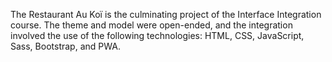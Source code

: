 The Restaurant Au Koï is the culminating project of the Interface Integration course. The theme and model were open-ended, and the integration involved the use of the following technologies: HTML, CSS, JavaScript, Sass, Bootstrap, and PWA.


